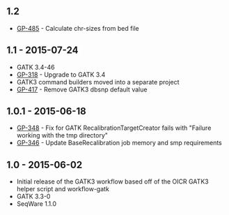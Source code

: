 ## 1.2
- [GP-485](https://jira.oicr.on.ca/browse/GP-485) - Calculate chr-sizes from bed file
## 1.1 - 2015-07-24
- GATK 3.4-46
- [GP-318](https://jira.oicr.on.ca/browse/GP-318) - Upgrade to GATK 3.4
- GATK3 command builders moved into a separate project
- [GP-417](https://jira.oicr.on.ca/browse/GP-417) - Remove GATK3 dbsnp default value
## 1.0.1 - 2015-06-18
- [GP-348](https://jira.oicr.on.ca/browse/GP-348) - Fix for GATK RecalibrationTargetCreator fails with "Failure working with the tmp directory"
- [GP-346](https://jira.oicr.on.ca/browse/GP-346) - Update BaseRecalibration job memory and smp requirements
## 1.0 - 2015-06-02
- Initial release of the GATK3 workflow based off of the OICR GATK3 helper script and workflow-gatk
- GATK 3.3-0
- SeqWare 1.1.0
